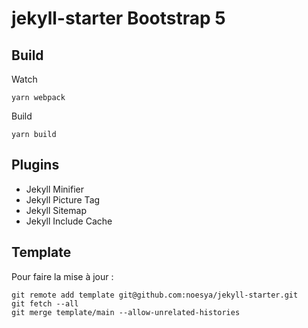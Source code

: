 # jekyll-starter Bootstrap 5

## Build

Watch
```
yarn webpack
```

Build
```
yarn build
```

## Plugins
* Jekyll Minifier
* Jekyll Picture Tag
* Jekyll Sitemap
* Jekyll Include Cache

## Template

Pour faire la mise à jour :

```
git remote add template git@github.com:noesya/jekyll-starter.git
git fetch --all
git merge template/main --allow-unrelated-histories
```
